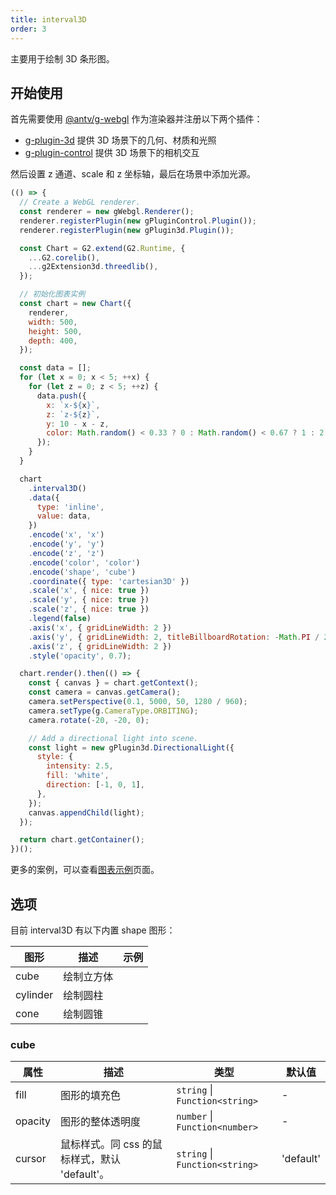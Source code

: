```yaml
---
title: interval3D
order: 3
---
```


主要用于绘制 3D 条形图。

## 开始使用

首先需要使用 [@antv/g-webgl](https://g.antv.antgroup.com/api/renderer/webgl) 作为渲染器并注册以下两个插件：

- [g-plugin-3d](https://g.antv.antgroup.com/plugins/3d) 提供 3D 场景下的几何、材质和光照
- [g-plugin-control](https://g.antv.antgroup.com/plugins/control) 提供 3D 场景下的相机交互

然后设置 z 通道、scale 和 z 坐标轴，最后在场景中添加光源。

```js | ob
(() => {
  // Create a WebGL renderer.
  const renderer = new gWebgl.Renderer();
  renderer.registerPlugin(new gPluginControl.Plugin());
  renderer.registerPlugin(new gPlugin3d.Plugin());

  const Chart = G2.extend(G2.Runtime, {
    ...G2.corelib(),
    ...g2Extension3d.threedlib(),
  });

  // 初始化图表实例
  const chart = new Chart({
    renderer,
    width: 500,
    height: 500,
    depth: 400,
  });

  const data = [];
  for (let x = 0; x < 5; ++x) {
    for (let z = 0; z < 5; ++z) {
      data.push({
        x: `x-${x}`,
        z: `z-${z}`,
        y: 10 - x - z,
        color: Math.random() < 0.33 ? 0 : Math.random() < 0.67 ? 1 : 2,
      });
    }
  }

  chart
    .interval3D()
    .data({
      type: 'inline',
      value: data,
    })
    .encode('x', 'x')
    .encode('y', 'y')
    .encode('z', 'z')
    .encode('color', 'color')
    .encode('shape', 'cube')
    .coordinate({ type: 'cartesian3D' })
    .scale('x', { nice: true })
    .scale('y', { nice: true })
    .scale('z', { nice: true })
    .legend(false)
    .axis('x', { gridLineWidth: 2 })
    .axis('y', { gridLineWidth: 2, titleBillboardRotation: -Math.PI / 2 })
    .axis('z', { gridLineWidth: 2 })
    .style('opacity', 0.7);

  chart.render().then(() => {
    const { canvas } = chart.getContext();
    const camera = canvas.getCamera();
    camera.setPerspective(0.1, 5000, 50, 1280 / 960);
    camera.setType(g.CameraType.ORBITING);
    camera.rotate(-20, -20, 0);

    // Add a directional light into scene.
    const light = new gPlugin3d.DirectionalLight({
      style: {
        intensity: 2.5,
        fill: 'white',
        direction: [-1, 0, 1],
      },
    });
    canvas.appendChild(light);
  });

  return chart.getContainer();
})();
```

更多的案例，可以查看[图表示例](/examples)页面。

## 选项

目前 interval3D 有以下内置 shape 图形：

| 图形     | 描述       | 示例 |
| -------- | ---------- | ---- |
| cube     | 绘制立方体 |      |
| cylinder | 绘制圆柱   |      |
| cone     | 绘制圆锥   |      |

### cube

| 属性    | 描述                                          | 类型                           | 默认值    |
| ------- | --------------------------------------------- | ------------------------------ | --------- |
| fill    | 图形的填充色                                  | `string` \| `Function<string>` | -         |
| opacity | 图形的整体透明度                              | `number` \| `Function<number>` | -         |
| cursor  | 鼠标样式。同 css 的鼠标样式，默认 'default'。 | `string` \| `Function<string>` | 'default' |
